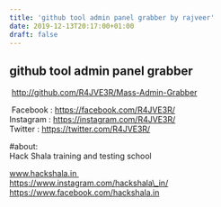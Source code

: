 ```yaml
---
title: 'github tool admin panel grabber by rajveer'
date: 2019-12-13T20:17:00+01:00
draft: false
---
```


  
  
  

github tool admin panel grabber
-------------------------------

  
 http://github.com/R4JVE3R/Mass-Admin-Grabber  
  
 Facebook : https://facebook.com/R4JVE3R/  
Instagram : https://instagram.com/R4JVE3R/  
Twitter : https://twitter.com/R4JVE3R/  
  
#about:  
Hack Shala training and testing school  
  
www.hackshala.in   
https://www.instagram.com/hackshala\_in/  
https://www.facebook.com/hackshala.in